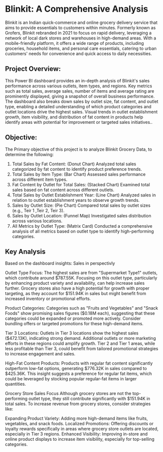 # Blinkit: A Comprehensive Analysis

Blinkit is an Indian quick-commerce and online grocery delivery service that aims to provide essentials to customers within minutes. Formerly known as Grofers, Blinkit rebranded in 2021 to focus on rapid delivery, leveraging a network of local dark stores and warehouses in high-demand areas. With a mobile-friendly platform, it offers a wide range of products, including groceries, household items, and personal care essentials, catering to urban customers' needs for convenience and quick access to daily necessities.

## Project Overview:
This Power BI dashboard provides an in-depth analysis of Blinkit's sales performance across various outlets, item types, and regions. Key metrics such as total sales, average sales, number of items and average rating are prominently displayed, giving a snapshot of overall business performance. The dashboard also breaks down sales by outlet size, fat content, and outlet type, enabling a detailed understanding of which product categories and outlet locations drive the highest sales. Visual trends in outlet establishment growth, item visibility, and distribution of fat content in products help identify areas with potential for improvement or targeted sales initiatives..

## Objective:

The Primary objective of this project is to analyze Blinkit Grocery Data, to determine the following:

1) Total Sales by Fat Content: (Donut Chart)
    Analyzed total sales categorized by fat content to identify product preference trends.
2) Total Sales by Item Type: (Bar Chart)
    Assessed sales performance across different item types.
3) Fat Content by Outlet for Total Sales: (Stacked Chart)
    Examined total sales based on fat content across different outlets.
4) Total Sales by Outlet Establishment Year: (Line Chart)
    Analyzed sales in relation to outlet establishment years to observe growth trends.
5) Sales by Outlet Size:  (Pie Chart)
    Compared total sales by outlet sizes (e.g., Teir 1 ,Teir 2, Teir 3).
6) Sales by Outlet Location:  (Funnel Map)
    Investigated sales distribution across various locations.
7) All Metrics by Outlet Type:  (Matrix Card)
    Conducted a comprehensive analysis of all metrics based on outlet type to identify high-performing categories.


 ## Key Analysis 
Based on the dashboard insights:
Sales in perspectivly 

Outlet Type Focus: The highest sales are from "Supermarket Type1" outlets, which contribute around $787.55K. Focusing on this outlet type, particularly by enhancing product variety and availability, can help increase sales further. Grocery stores also have a high potential for growth with proper targeting, as they account for $151.94K in sales but might benefit from increased inventory or promotional efforts.

Product Categories: Categories such as "Fruits and Vegetables" and "Snack Foods" show promising sales figures ($0.18M each), suggesting that these categories could be expanded or promoted more actively. Consider bundling offers or targeted promotions for these high-demand items.

Tier 3 Locations: Outlets in Tier 3 locations show the highest sales ($472.13K), indicating strong demand. Additional outlets or more marketing efforts in these regions could amplify growth. Tier 2 and Tier 1 areas, while less profitable than Tier 3, could benefit from tailored promotional strategies to increase engagement and sales.

High-Fat Content Products: Products with regular fat content significantly outperform low-fat options, generating $776.32K in sales compared to $425.36K. This insight suggests a preference for regular fat items, which could be leveraged by stocking popular regular-fat items in larger quantities.
  
Grocery Store Sales Focus
Although grocery stores are not the top-performing outlet type, they still contribute significantly with $151.94K in total sales. To increase revenue from grocery stores, consider strategies like:

Expanding Product Variety: Adding more high-demand items like fruits, vegetables, and snack foods.
Localized Promotions: Offering discounts or loyalty rewards specifically in areas where grocery store outlets are located, especially in Tier 3 regions.
Enhanced Visibility: Improving in-store and online product displays to increase item visibility, especially for top-selling categories.

